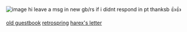 ![image](https://github.com/sh9ndz/hehehehehe/assets/150842266/6cd7967e-3e5c-4daa-bb64-e8d0d7363fec)
hi leave a msg in new gb/rs if i didnt respond in pt thanksb 👍👍         
<div align="left">

[old guestbook](https://constrz.123guestbook.com/) [retrospring](https://retrospring.net/@constrz) [harex's letter](https://rentry.co/l3tterFromHarex)
